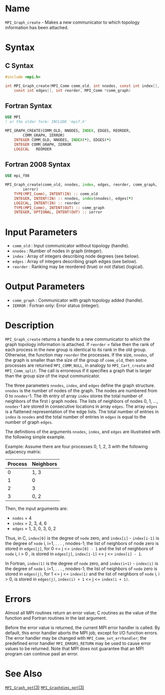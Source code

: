# Name

`MPI_Graph_create` - Makes a new communicator to which topology
information has been attached.

# Syntax

## C Syntax

```c
#include <mpi.h>

int MPI_Graph_create(MPI_Comm comm_old, int nnodes, const int index[],
    const int edges[], int reorder, MPI_Comm *comm_graph)
```

## Fortran Syntax

```fortran
USE MPI
! or the older form: INCLUDE 'mpif.h'

MPI_GRAPH_CREATE(COMM_OLD, NNODES, INDEX, EDGES, REORDER,
    	COMM_GRAPH, IERROR)
    INTEGER	COMM_OLD, NNODES, INDEX(*), EDGES(*)
    INTEGER	COMM_GRAPH, IERROR
    LOGICAL   REORDER
```

## Fortran 2008 Syntax

```fortran
USE mpi_f08

MPI_Graph_create(comm_old, nnodes, index, edges, reorder, comm_graph,
    	ierror)
    TYPE(MPI_Comm), INTENT(IN) :: comm_old
    INTEGER, INTENT(IN) :: nnodes, index(nnodes), edges(*)
    LOGICAL, INTENT(IN) :: reorder
    TYPE(MPI_Comm), INTENT(OUT) :: comm_graph
    INTEGER, OPTIONAL, INTENT(OUT) :: ierror
```


# Input Parameters

* `comm_old` : Input communicator without topology (handle).
* `nnodes` : Number of nodes in graph (integer).
* `index` : Array of integers describing node degrees (see below).
* `edges` : Array of integers describing graph edges (see below).
* `reorder` : Ranking may be reordered (true) or not (false) (logical).

# Output Parameters

* `comm_graph` : Communicator with graph topology added (handle).
* `IERROR` : Fortran only: Error status (integer).

# Description

`MPI_Graph_create` returns a handle to a new communicator to which the
graph topology information is attached. If `reorder` = false then the rank
of each process in the new group is identical to its rank in the old
group. Otherwise, the function may `reorder` the processes. If the size,
`nnodes`, of the graph is smaller than the size of the group of `comm_old`,
then some processes are returned `MPI_COMM_NULL`, in analogy to
`MPI_Cart_create` and `MPI_Comm_split`. The call is erroneous if it
specifies a graph that is larger than the group size of the input
communicator.

The three parameters `nnodes`, `index`, and `edges` define the graph
structure. `nnodes` is the number of nodes of the graph. The nodes are
numbered from 0 to `nnodes`-1. The ith entry of array `index` stores the
total number of neighbors of the first i graph nodes. The lists of
neighbors of nodes 0, 1, ..., `nnodes`-1 are stored in consecutive
locations in array `edges`. The array `edges` is a flattened representation
of the edge lists. The total number of entries in `index` is `nnodes` and
the total number of entries in `edges` is equal to the number of graph
`edges`.

The definitions of the arguments `nnodes`, `index`, and `edges` are
illustrated with the following simple example.

Example: Assume there are four processes 0, 1, 2, 3 with the
following adjacency matrix:

| Process | Neighbors |
| ------- | --------- |
|    0	  |   1, 3    |
|    1	  |	0     |
|    2	  |	3     |
|    3	  |   0, 2    |

Then, the input arguments are:
* `nodes` = 4
* `index`  = 2, 3, 4, 6
* `edges`  = 1, 3, 0, 3, 0, 2

Thus, in C, `index[0]` is the degree of `node` zero, and `index[i]` -
`index[i-1]` is the degree of `node` i, i=1, . . . , nnodes-1; the list of
neighbors of node zero is stored in `edges[j]`, for 0 <= j <=
`index[0] - 1` and the list of neighbors of `node` i, i > 0 , is stored
in `edges[j]`, `index[i-1]` <= j <= `index[i] - 1`.

In Fortran, `index(1)` is the degree of `node` zero, and `index(i+1)` -
`index(i)` is the degree of `node` i, i=1, . . . , nnodes-1; the list of
neighbors of `node` zero is stored in `edges(j)`, for 1 <= j <= `index(1)`
and the list of neighbors of `node` i, i > 0, is stored in `edges(j)`,
`index(i) + 1` <= j <= `index(i + 1)`.

# Errors

Almost all MPI routines return an error value; C routines as the value
of the function and Fortran routines in the last argument.

Before the error value is returned, the current MPI error handler is
called. By default, this error handler aborts the MPI job, except for
I/O function errors. The error handler may be changed with
`MPI_Comm_set_errhandler`; the predefined error handler `MPI_ERRORS_RETURN`
may be used to cause error values to be returned. Note that MPI does not
guarantee that an MPI program can continue past an error.

# See Also

[`MPI_Graph_get`(3)](MPI_Graph_get.html)
[`MPI_Graphdims_get`(3)](MPI_Graphdims_get.html)
